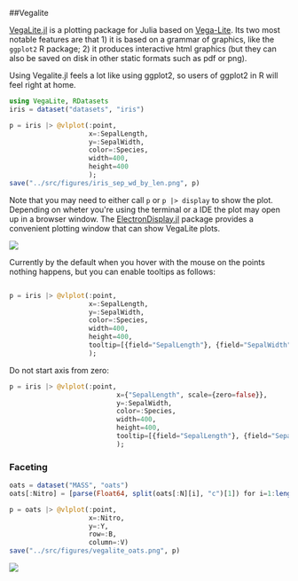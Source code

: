 ##Vegalite

[VegaLite.jl](https://github.com/fredo-dedup/VegaLite.jl) is a plotting package for Julia based on [Vega-Lite](https://vega.github.io/vega-lite/). Its two most notable features are that 1) it is based on a grammar of graphics, like the `ggplot2` R package; 2) it produces interactive html graphics (but they can also be saved on disk in other static formats such as pdf or png).

Using Vegalite.jl feels a lot like using ggplot2, so users of ggplot2 in R will feel right at home.

````julia
using VegaLite, RDatasets
iris = dataset("datasets", "iris")

p = iris |> @vlplot(:point,
                    x=:SepalLength,
                    y=:SepalWidth,
                    color=:Species,
                    width=400,
                    height=400
                    );
save("../src/figures/iris_sep_wd_by_len.png", p)
````





Note that you may need to either call `p` or `p |> display` to show the plot. Depending on wheter you're using the terminal or a IDE the plot may open up in a browser window. The [ElectronDisplay.jl](https://github.com/queryverse/ElectronDisplay.jl) package provides a convenient plotting window that can show VegaLite plots.

![](figures/iris_sep_wd_by_len.png)


Currently by the default when you hover with the mouse on the points nothing happens, but you can enable tooltips as follows:

````julia

p = iris |> @vlplot(:point,
                    x=:SepalLength,
                    y=:SepalWidth,
                    color=:Species,
                    width=400,
                    height=400,
                    tooltip=[{field="SepalLength"}, {field="SepalWidth"}]
                    );
````




Do not start axis from zero:

````julia
p = iris |> @vlplot(:point,
                           x={"SepalLength", scale={zero=false}},
                           y=:SepalWidth,
                           color=:Species,
                           width=400,
                           height=400,
                           tooltip=[{field="SepalLength"}, {field="SepalWidth"}]
                           );
````





### Faceting

````julia
oats = dataset("MASS", "oats")
oats[:Nitro] = [parse(Float64, split(oats[:N][i], "c")[1]) for i=1:length(oats[:N])]

p = oats |> @vlplot(:point,
                    x=:Nitro,
                    y=:Y,
                    row=:B,
                    column=:V)
save("../src/figures/vegalite_oats.png", p)
````





![](figures/vegalite_oats.png)

